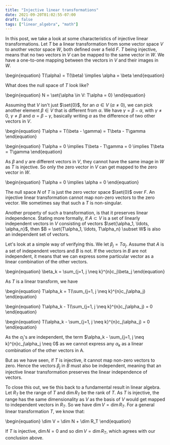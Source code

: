 ```yaml
---
title: "Injective linear transformations"
date: 2021-09-20T01:02:55-07:00
draft: false
tags: ["linear_algebra", "math"]
---
```

<!-- Post 3 -->
In this post, we take a look at some characteristics of injective linear transformations. Let $T$ be a linear transformation from some vector space $V$ to another vector space $W$, both defined over a field $F$. $T$ being injective, means that no two vectors in $V$ can be mapped to the same vector in $W$. We have a one-to-one mapping between the vectors in $V$ and their images in $W$.


\begin{equation}
T(\alpha) = T(\beta) \implies \alpha = \beta
\end{equation}

What does the null space of $T$ look like?

\begin{equation}
N = \set{\alpha \in V: T\alpha = 0}
\end{equation}

Assuming that $V$ isn't just $\set{0}$, for an $\alpha \in V$ ($\alpha \neq 0$), we can pick another element $\beta \in V$ that is different from $\alpha$. We have $\gamma = \beta - \alpha$, with $\gamma \neq 0$, $\gamma \neq \beta$ and $\alpha = \beta - \gamma$, basically writing $\alpha$ as the difference of two other vectors in $V$.


\begin{equation}
T\alpha = T(\beta - \gamma) = T\beta - T\gamma
\end{equation}

\begin{equation}
T\alpha = 0 \implies T\beta - T\gamma = 0 \implies T\beta = T\gamma
\end{equation}

As $\beta$ and $\gamma$ are different vectors in $V$, they cannot have the same image in $W$ as $T$ is injective. So only the zero vector in $V$ can get mapped to the zero vector in $W$.

\begin{equation}
T\alpha = 0 \implies \alpha = 0
\end{equation}

The null space $N$ of $T$ is just the zero vector space $\set{0}$ over $F$. An injective linear transformation cannot map non-zero vectors to the zero vector. We sometimes say that such a $T$ is non-singular.

Another property of such a transformation, is that it preserves linear independence. Stating more formally, if $A \subset V$ is a set of linearly independent vectors in $V$ consisting of vectors $\set{\alpha_1, \ldots, \alpha_n}$, then $B = \set{T\alpha_1, \ldots, T\alpha_n} \subset W$ is also an independent set of vectors.

Let's look at a simple way of verifying this. We let $\beta_j = T\alpha_j$. Assume that $A$ is a set of independent vectors and $B$ is not. If the vectors in $B$ are not independent, it means that we can express some particular vector as a linear combination of the other vectors.

\begin{equation}
\beta_k = \sum_{j=1, j \neq k}^{n}c_j\beta_j
\end{equation}

As $T$ is a linear transform, we have

\begin{equation}
T\alpha_k = T(\sum_{j=1, j \neq k}^{n}c_j\alpha_j)
\end{equation}

\begin{equation}
T\alpha_k - T(\sum_{j=1, j \neq k}^{n}c_j\alpha_j) = 0
\end{equation}

\begin{equation}
T(\alpha_k - \sum_{j=1, j \neq k}^{n}c_j\alpha_j) = 0
\end{equation}

As the $\alpha_j$'s are independent, the term $\alpha_k - \sum_{j=1, j \neq k}^{n}c_j\alpha_j \neq 0$ as we cannot express any $\alpha_k$ as a linear combination of the other vectors in A.

But as we have seen, if $T$ is injective, it cannot map non-zero vectors to zero. Hence the vectors $\beta_j$ in $B$ must also be independent, meaning that an injective linear transformation preserves the linear independence of vectors.

To close this out, we tie this back to a fundamental result in linear algebra. Let $R_T$ be the range of $T$ and $\dim R_T$ be the rank of $T$. As $T$ is injective, the range has the same dimensionality as $V$ as the basis of $V$ would get mapped to independent vectors in $R_T$. So we have $\dim V = \dim R_T$. For a general linear transformation $T$, we know that:

\begin{equation}
\dim V = \dim N + \dim R_T
\end{equation}

If $T$ is injective, $\dim N = 0$ and so $\dim V = \dim R_T$, which agrees with our conclusion above.
